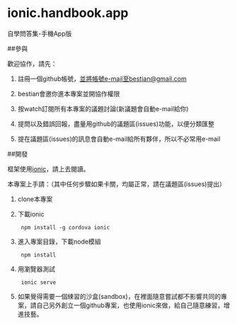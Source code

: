 # ionic.handbook.app
自學問答集-手機App版


##參與

歡迎協作，請先：

1. 註冊一個github帳號，並將帳號e-mail至bestian@gmail.com

2. bestian會邀你進本專案並開協作權限

3. 按watch訂閱所有本專案的議題討論(新議題會自動e-mail給你)

4. 提問以及錯誤回報，盡量用github的議題區(issues)功能，以便分類匯整

5. 提在議題區(issues)的訊息會自動e-mail給所有夥伴，所以不必常用e-mail



##開發

框架使用[ionic](https://ionicframework.com/)，請上去閱讀。

本專案上手請：（其中任何步驟如果卡關，均屬正常，請在議題區(issues)提出）

1. clone本專案

2. 下載ionic

        npm install -g cordova ionic

3. 進入專案目錄，下載node模組

        npm install

4. 用瀏覽器測試

        ionic serve


5. 如果覺得需要一個綀習的沙盒(sandbox)，在裡面隨意嘗試都不影響共同的專案，請自己另外創立一個github專案，也使用ionic來做，給自己隨意練習，增進技藝。